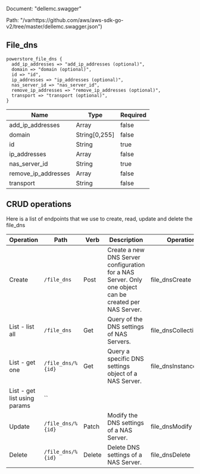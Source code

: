 Document: "dellemc.swagger"


Path: "/varhttps://github.com/aws/aws-sdk-go-v2/tree/master/dellemc.swagger.json")

## File_dns



```puppet
powerstore_file_dns {
  add_ip_addresses => "add_ip_addresses (optional)",
  domain => "domain (optional)",
  id => "id",
  ip_addresses => "ip_addresses (optional)",
  nas_server_id => "nas_server_id",
  remove_ip_addresses => "remove_ip_addresses (optional)",
  transport => "transport (optional)",
}
```

| Name        | Type           | Required       |
| ------------- | ------------- | ------------- |
|add_ip_addresses | Array | false |
|domain | String[0,255] | false |
|id | String | true |
|ip_addresses | Array | false |
|nas_server_id | String | true |
|remove_ip_addresses | Array | false |
|transport | String | false |



## CRUD operations

Here is a list of endpoints that we use to create, read, update and delete the file_dns

| Operation | Path | Verb | Description | OperationID |
| ------------- | ------------- | ------------- | ------------- | ------------- |
|Create|`/file_dns`|Post|Create a new DNS Server configuration for a NAS Server. Only one object can be created per NAS Server.|file_dnsCreate|
|List - list all|`/file_dns`|Get|Query of the DNS settings of NAS Servers.|file_dnsCollectionQuery|
|List - get one|`/file_dns/%{id}`|Get|Query a specific DNS settings object of a NAS Server.|file_dnsInstanceQuery|
|List - get list using params|``||||
|Update|`/file_dns/%{id}`|Patch|Modify the DNS settings of a NAS Server.|file_dnsModify|
|Delete|`/file_dns/%{id}`|Delete|Delete DNS settings of a NAS Server.|file_dnsDelete|
